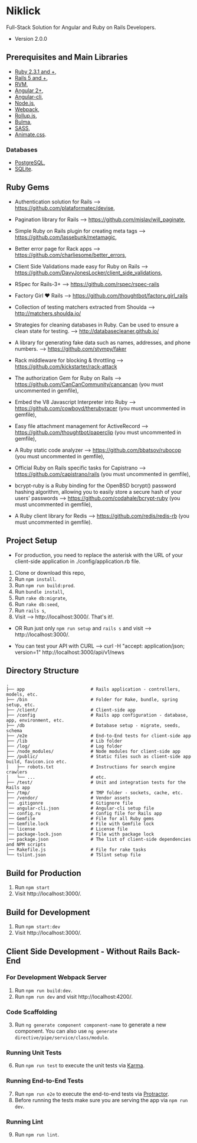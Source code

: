 # Niklick
Full-Stack Solution for Angular and Ruby on Rails Developers. 

* Version 2.0.0

## Prerequisites and Main Libraries
* [Ruby 2.3.1 and +](https://www.ruby-lang.org/en/downloads/),
* [Rails 5 and +](http://guides.rubyonrails.org/getting_started.html),
* [RVM](https://rvm.io/),
* [Angular 2+](https://angular.io/),
* [Angular-cli](https://github.com/angular/angular-cli),
* [Node.js](https://nodejs.org/en/),
* [Webpack](https://webpack.js.org/),
* [Rollup.js](https://rollupjs.org/),
* [Bulma](http://bulma.io/),
* [SASS](http://sass-lang.com/),
* [Animate.css](https://github.com/daneden/animate.css).

### Databases
* [PostgreSQL](https://www.postgresql.org/docs/),
* [SQLite](https://sqlite.org/).

## Ruby Gems
* Authentication solution for Rails --> https://github.com/plataformatec/devise,
* Pagination library for Rails --> https://github.com/mislav/will_paginate,
* Simple Ruby on Rails plugin for creating meta tags --> https://github.com/lassebunk/metamagic,
* Better error page for Rack apps --> https://github.com/charliesome/better_errors,
* Client Side Validations made easy for Ruby on Rails --> https://github.com/DavyJonesLocker/client_side_validations,

* RSpec for Rails-3+ --> https://github.com/rspec/rspec-rails
* Factory Girl ♥ Rails --> https://github.com/thoughtbot/factory_girl_rails
* Collection of testing matchers extracted from Shoulda --> http://matchers.shoulda.io/
* Strategies for cleaning databases in Ruby. Can be used to ensure a clean state for testing. --> http://databasecleaner.github.io/
* A library for generating fake data such as names, addresses, and phone numbers. --> https://github.com/stympy/faker
* Rack middleware for blocking & throttling --> https://github.com/kickstarter/rack-attack

* The authorization Gem for Ruby on Rails --> https://github.com/CanCanCommunity/cancancan (you must uncommented in gemfile),
* Embed the V8 Javascript Interpreter into Ruby --> https://github.com/cowboyd/therubyracer (you must uncommented in gemfile),
* Easy file attachment management for ActiveRecord --> https://github.com/thoughtbot/paperclip (you must uncommented in gemfile),
* A Ruby static code analyzer --> https://github.com/bbatsov/rubocop (you must uncommented in gemfile),
* Official Ruby on Rails specific tasks for Capistrano --> https://github.com/capistrano/rails (you must uncommented in gemfile),  
* bcrypt-ruby is a Ruby binding for the OpenBSD bcrypt() password hashing algorithm, allowing you to easily store a secure hash of your users' passwords --> https://github.com/codahale/bcrypt-ruby (you must uncommented in gemfile),
* A Ruby client library for Redis --> https://github.com/redis/redis-rb (you must uncommented in gemfile).

## Project Setup

* For production, you need to replace the asterisk with the URL of your client-side application in ./config/application.rb file.

1. Clone or download this repo,
2. Run `npm install`.
3. Run `npm run build:prod`.
4. Run `bundle install`,
5. Run `rake db:migrate`,
6. Run `rake db:seed`,
7. Run `rails s`, 
8. Visit --> http://localhost:3000/. That's it!.

* OR Run just only `npm run setup` and `rails s` and visit --> http://localhost:3000/.

* You can test your API with CURL --> curl -H "accept: application/json; version=1" http://localhost:3000/api/v1/news

## Directory Structure

```shell
.
├── app                         # Rails application - controllers, models, etc.
├── /bin                        # Folder for Rake, bundle, spring setup, etc.
├── /client/                    # Client-side app
├── /config                     # Rails app configuration - database, app, environment, etc.
├── /db                         # Database setup - migrate, seeds, schema
├── /e2e                        # End-to-End tests for client-side app
├── /lib                        # Lib folder
├── /log/                       # Log folder
├── /node_modules/              # Node modules for client-side app
├── /public/                    # Static files such as client-side app build, favicon.ico etc.
│   ├── robots.txt              # Instructions for search engine crawlers
│   └── ...                     # etc.
├── /test/                      # Unit and integration tests for the Rails app
├── /tmp/                       # TMP folder - sockets, cache, etc.
├── /vendor/                    # Vendor assets
│── .gitigonre                  # Gitignore file
│── angular-cli.json            # Angular-cli setup file
│── config.ru                   # Config file for Rails app
│── Gemfile                     # File for all Ruby gems
│── Gemfile.lock                # File with Gemfile lock
│── license                     # License file
│── package-lock.json           # File with package lock
│── package.json                # The list of client-side dependencies and NPM scripts
│── Rakefile.js                 # File for rake tasks
└── tslint.json                 # TSlint setup file
```

## Build for Production
1. Run `npm start`
2. Visit http://localhost:3000/.

## Build for Development
1. Run `npm start:dev`
2. Visit http://localhost:3000/.

## Client Side Development - Without Rails Back-End
### For Development Webpack Server
1. Run `npm run build:dev`.
2. Run `npm run dev` and visit http://localhost:4200/.

### Code Scaffolding
3. Run `ng generate component component-name` to generate a new component. You can also use `ng generate directive/pipe/service/class/module`.

### Running Unit Tests
6. Run `npm run test` to execute the unit tests via [Karma](https://karma-runner.github.io).

### Running End-to-End Tests
7. Run `npm run e2e` to execute the end-to-end tests via [Protractor](http://www.protractortest.org/).
8. Before running the tests make sure you are serving the app via `npm run dev`.

### Running Lint
9. Run `npm run lint`.